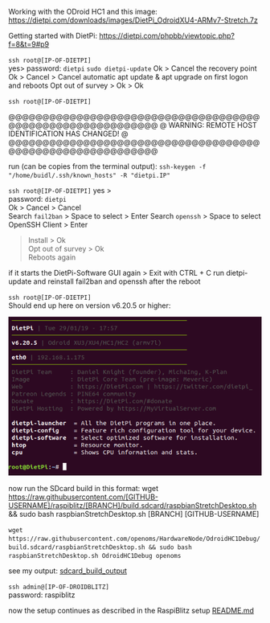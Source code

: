 Working with the ODroid HC1 and this image: https://dietpi.com/downloads/images/DietPi_OdroidXU4-ARMv7-Stretch.7z

Getting started with DietPi: https://dietpi.com/phpbb/viewtopic.php?f=8&t=9#p9


`ssh root@[IP-OF-DIETPI]`  
yes>
password: `dietpi`
`sudo dietpi-update`
Ok > Cancel the recovery point
Ok > Cancel > Cancel
automatic apt update & apt upgrade on first logon and reboots
Opt out of survey > Ok > Ok

`ssh root@[IP-OF-DIETPI]`

@@@@@@@@@@@@@@@@@@@@@@@@@@@@@@@@@@@@@@@@@@@@@@@@@@@@@@@@@@@
@    WARNING: REMOTE HOST IDENTIFICATION HAS CHANGED!     @
@@@@@@@@@@@@@@@@@@@@@@@@@@@@@@@@@@@@@@@@@@@@@@@@@@@@@@@@@@@

run (can be copies from the terminal output): 
`ssh-keygen -f "/home/buidl/.ssh/known_hosts" -R "dietpi.IP"`

`ssh root@[IP-OF-DIETPI]` 
yes >   
password: `dietpi`  
Ok > Cancel > Cancel  
Search `fail2ban` > Space to select > Enter 
Search `openssh` > Space to select OpenSSH Client > Enter
> Install > Ok  
Opt out of survey > Ok  
Reboots again

if it starts the DietPi-Software GUI again >
Exit with CTRL + C
run dietpi-update
and reinstall fail2ban and openssh after the reboot

`ssh root@[IP-OF-DIETPI]`  
Should end up here on version v6.20.5 or higher: 

![](DietPi/DietPi_v6.20.5.png)


now run the SDcard build in this format: wget https://raw.githubusercontent.com/[GITHUB-USERNAME]/raspiblitz/[BRANCH]/build.sdcard/raspbianStretchDesktop.sh && sudo bash raspbianStretchDesktop.sh [BRANCH] [GITHUB-USERNAME]

`wget https://raw.githubusercontent.com/openoms/HardwareNode/OdroidHC1Debug/build.sdcard/raspbianStretchDesktop.sh && sudo bash raspbianStretchDesktop.sh OdroidHC1Debug openoms`

see my output: [sdcard_build_output](DietPi/sdcard_build_output)  

`ssh admin@[IP-OF-DROIDBLITZ]`  
password: raspiblitz

now the setup continues as described in the RaspiBlitz setup [README.md](README.md#documentation)